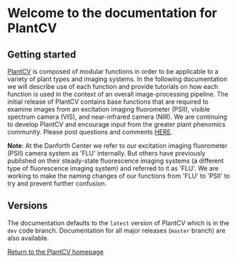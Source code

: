 # Welcome to the documentation for PlantCV

## Getting started

[PlantCV](http://plantcv.danforthcenter.org) is composed of modular functions in order to be applicable to a 
variety of plant types and imaging systems. In the following documentation 
we will describe use of each function and provide tutorials on how each 
function is used in the context of an overall image-processing pipeline. 
The initial release of PlantCV contains base functions that are required 
to examine images from an excitation imaging fluorometer (PSII), visible 
spectrum camera (VIS), and near-infrared camera (NIR). We are continuing 
to develop PlantCV and encourage input from the greater plant phenomics 
community. Please post questions and comments [HERE](https://github.com/danforthcenter/plantcv/issues).

**Note**: At the Danforth Center we refer to our excitation imaging 
fluorometer (PSII) camera system as 'FLU' internally. But others have 
previously published on their steady-state fluorescence imaging systems 
(a different type of fluorescence imaging system) and referred to it as 
'FLU'. We are working to make the naming changes of our functions from 
'FLU' to 'PSII' to try and prevent further confusion.

## Versions

The documentation defaults to the `latest` version of PlantCV which is in the `dev` code branch.
Documentation for all major releases (`master` branch) are also available.

[Return to the PlantCV homepage](http://plantcv.danforthcenter.org)
